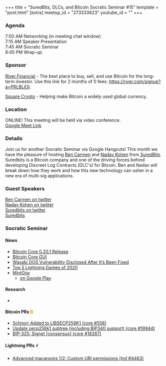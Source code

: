 +++
title = "SuredBits, DLCs, and Bitcoin Socratic Seminar #15"
template = "post.html"
[extra]
meetup_id = "273333623"
youtube_id = ""
+++

### Agenda  

7:00 AM Networking (in meeting chat window)  
7:15 AM Speaker Presentation  
7:45 AM Socratic Seminar  
8:45 PM Wrap-up  

### Sponsor  

[River Financial](https://river.com/) - The best place to buy, sell, and use Bitcoin for the 
long-term investor. Use this link for 2 months of 0 fees: <https://river.com/signup?a=PRLBLIOI>.

[Square Crypto](https://twitter.com/sqcrypto) - Helping make Bitcoin a widely used global currency.

 ### Location  

ONLINE! This meeting will be held via video conference.  
[Google Meet Link](https://meet.google.com/tbr-qjyk-ndv)

### Details  

Join us for another Socratic Seminar via Google Hangouts! This month we
have the pleasure of hosting [Ben Carmen](https://twitter.com/benthecarman)
and [Nadav Kohen](https://twitter.com/nadav_kohen) from [SuredBits](https://suredbits.com/).
Suredbits is a Bitcoin company and one of the driving forces behind
developing Discreet Log Contracts (DLC's) for Bitcoin. Ben and Nadav
will break down how they work and how this new technology can usher in a
new era of multi-sig applications.

### Guest Speakers

[Ben Carmen on twitter](https://twitter.com/benthecarman)  
[Nadav Kohen on twitter](https://twitter.com/nadav_kohen)  
[Suredbits on twitter](https://twitter.com/Suredbits)  
[Suredbits](https://suredbits.com/)

### Socratic Seminar  

#### News  

  - [Bitcoin Core 0.20.1 Release](https://bitcoincore.org/en/2020/08/01/release-0.20.1/)
  - [Bitcoin Core GUI](https://diyhpl.us/wiki/transcripts/bitcoin-design/2020-08-20-bitcoin-core-gui/)
  - [Wasabi DOS Vulnerability Disclosed After It’s Been Fixed](https://www.btctimes.com/news/wasabi-wallet-discloses-dos-vulnerability)
  - [Top 5 Lightning Games of 2020](https://www.btctimes.com/news/the-top-5-lightning-games-in-2020)
  - [MintGox](https://mintgox.com)
    - [on Google Play](https://play.google.com/store/apps/details?id=com.thndrgames.bitcoinbounce&hl=en)

#### Research  

  - 

#### Bitcoin PRs <font color="#FF9900">₿</font>  

  - [Schnorr Added to LIBSECP256K1 (core #558)](https://github.com/bitcoin-core/secp256k1/pull/558)
  - [Update secp256k1 subtree (including BIP340 support) (core #19944)](https://github.com/bitcoin/bitcoin/pull/19944)
  - [BIP-325: Signet [consensus] (core #18267)](https://github.com/bitcoin/bitcoin/pull/18267)

#### Lightning PRs ⚡ 

  - [Advanced macaroons 1/2: Custom URI permissions (lnd #4463)](https://github.com/lightningnetwork/lnd/issues/4463)

